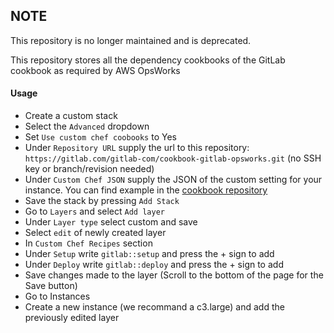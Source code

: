 ## NOTE
This repository is no longer maintained and is deprecated.


This repository stores all the dependency cookbooks of the GitLab cookbook as required by AWS OpsWorks

#### Usage

* Create a custom stack
* Select the `Advanced` dropdown
* Set `Use custom chef coobooks` to Yes
* Under `Repository URL` supply the url to this repository: `https://gitlab.com/gitlab-com/cookbook-gitlab-opsworks.git` (no SSH key or branch/revision needed)
* Under `Custom Chef JSON` supply the JSON of the custom setting for your instance. You can find example in the [cookbook repository](https://gitlab.com/gitlab-org/cookbook-gitlab/blob/master/doc/production.md)
* Save the stack by pressing `Add Stack`
* Go to `Layers` and select `Add layer`
* Under `Layer type` select custom and save
* Select `edit` of newly created layer
* In `Custom Chef Recipes` section
* Under `Setup` write `gitlab::setup` and press the + sign to add
* Under `Deploy` write `gitlab::deploy` and press the + sign to add
* Save changes made to the layer (Scroll to the bottom of the page for the Save button)
* Go to Instances
* Create a new instance (we recommand a c3.large) and add the previously edited layer